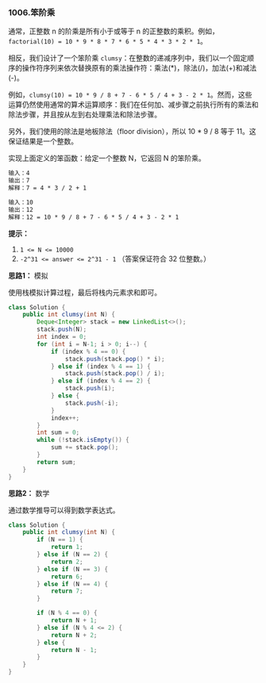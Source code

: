### 1006.笨阶乘

通常，正整数 n 的阶乘是所有小于或等于 n 的正整数的乘积。例如，`factorial(10) = 10 * 9 * 8 * 7 * 6 * 5 * 4 * 3 * 2 * 1`。

相反，我们设计了一个笨阶乘 `clumsy`：在整数的递减序列中，我们以一个固定顺序的操作符序列来依次替换原有的乘法操作符：乘法(*)，除法(/)，加法(+)和减法(-)。

例如，`clumsy(10) = 10 * 9 / 8 + 7 - 6 * 5 / 4 + 3 - 2 * 1`。然而，这些运算仍然使用通常的算术运算顺序：我们在任何加、减步骤之前执行所有的乘法和除法步骤，并且按从左到右处理乘法和除法步骤。

另外，我们使用的除法是地板除法（floor division），所以 10 * 9 / 8 等于 11。这保证结果是一个整数。

实现上面定义的笨函数：给定一个整数 N，它返回 N 的笨阶乘。

``` markdown
输入：4
输出：7
解释：7 = 4 * 3 / 2 + 1

输入：10
输出：12
解释：12 = 10 * 9 / 8 + 7 - 6 * 5 / 4 + 3 - 2 * 1
```

**提示：**

1. `1 <= N <= 10000`
2. `-2^31 <= answer <= 2^31 - 1` （答案保证符合 32 位整数。）



**思路1：** 模拟

使用栈模拟计算过程，最后将栈内元素求和即可。

``` java
class Solution {
    public int clumsy(int N) {
        Deque<Integer> stack = new LinkedList<>();
        stack.push(N);
        int index = 0;
        for (int i = N-1; i > 0; i--) {
            if (index % 4 == 0) {
                stack.push(stack.pop() * i);
            } else if (index % 4 == 1) {
                stack.push(stack.pop() / i);
            } else if (index % 4 == 2) {
                stack.push(i);
            } else {
                stack.push(-i);
            }
            index++;            
        }
        int sum = 0;
        while (!stack.isEmpty()) {
            sum += stack.pop();
        }
        return sum;
    }
}
```



**思路2：** 数学

通过数学推导可以得到数学表达式。

``` java
class Solution {
    public int clumsy(int N) {
        if (N == 1) {
            return 1;
        } else if (N == 2) {
            return 2;
        } else if (N == 3) {
            return 6;
        } else if (N == 4) {
            return 7;
        }

        if (N % 4 == 0) {
            return N + 1;
        } else if (N % 4 <= 2) {
            return N + 2;
        } else {
            return N - 1;
        }
    }
}
```

